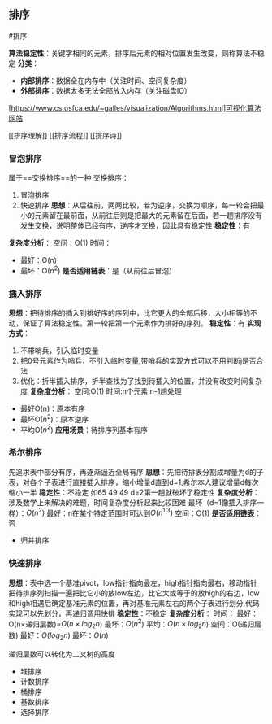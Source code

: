 ## 排序
#排序 

**算法稳定性**：关键字相同的元素，排序后元素的相对位置发生改变，则称算法不稳定
**分类**：
- **内部排序**：数据全在内存中（关注时间、空间复杂度）
- **外部排序**：数据太多无法全部放入内存（关注磁盘IO）

[https://www.cs.usfca.edu/~galles/visualization/Algorithms.html]可视化算法网站

[[排序理解]]
[[排序流程]]
[[排序诗]]
### 冒泡排序
属于==交换排序==的一种
交换排序：
1. 冒泡排序
2. 快速排序
**思想**：从后往前，两两比较，若为逆序，交换为顺序，每一轮会把最小的元素留在最前面，从前往后则是把最大的元素留在后面，若一趟排序没有发生交换，说明整体已经有序，逆序才交换，因此具有稳定性
**稳定性**：有

**复杂度分析**：
空间：O(1)
时间：
- 最好：O(n)
- 最坏：O($n^2$)
**是否适用链表**：是（从前往后冒泡）


### 插入排序
**思想**：把待排序的插入到排好序的序列中，比它更大的全部后移，大小相等的不动，保证了算法稳定性。第一轮把第一个元素作为排好的序列。
**稳定性**：有
**实现方式**：
1. 不带哨兵，引入临时变量
2. 把0号元素作为哨兵，不引入临时变量,带哨兵的实现方式可以不用判断j是否合法
3. 优化：折半插入排序，折半查找为了找到待插入的位置，并没有改变时间复杂度
**复杂度分析**：
空间:O(1) 
时间:n个元素 n-1趟处理
- 最好O(n)：原本有序
- 最坏O($n^2$)：原本逆序
- 平均O($n^2$)
**应用场景**：待排序列基本有序

### 希尔排序
先追求表中部分有序，再逐渐逼近全局有序
**思想**：先把待排表分割成增量为d的子表，对各个子表进行直接插入排序，缩小增量d直到d=1,希尔本人建议增量d每次缩小一半
**稳定性**：不稳定 如65 49 49 d=2第一趟就破坏了稳定性
**复杂度分析**：涉及数学上未解决的难题，时间复杂度分析起来比较困难
最坏（d=1像插入排序一样）：$O(n^2)$
最好：n在某个特定范围时可达到$O(n^{1.3})$
空间：O(1)
**是否适用链表**：否

- 归并排序
### 快速排序
**思想**：表中选一个基准pivot，low指针指向最左，high指针指向最右，移动指针把待排序列扫描一遍把比它小的放low左边，比它大或等于的放high的右边，low和high相遇后确定基准元素的位置，再对基准元素左右的两个子表进行划分,代码实现可以先划分，再递归调用快排
**稳定性**：不稳定
**复杂度分析**：
时间：
最好：O(n$\times$递归层数)=$O(n\times log_2n$)
最坏：$O(n^2$)
平均：$O(n\times log_2n$)
空间：O(递归层数)
最好：$O(log_2n)$
最坏：$O(n)$

递归层数可以转化为二叉树的高度


- 堆排序
- 计数排序
- 桶排序
- 基数排序
-  选择排序